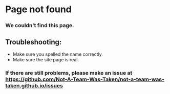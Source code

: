 # Page not found
### We couldn't find this page.

## Troubleshooting:
- Make sure you spelled the name correctly.
- Make sure the site page is real.

### If there are still problems, please make an issue at https://github.com/Not-A-Team-Was-Taken/not-a-team-was-taken.github.io/issues